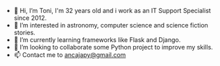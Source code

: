- 👋 Hi, I’m Toni, I'm 32 years old and i work as an IT Support Specialist since 2012.
- 👀 I’m interested in astronomy, computer science and science fiction stories.
- 🌱 I’m currently learning frameworks like Flask and Django.
- 💞️ I’m looking to collaborate some Python project to improve my skills.
- 📫 Contact me to ancajapy@gmail.com
